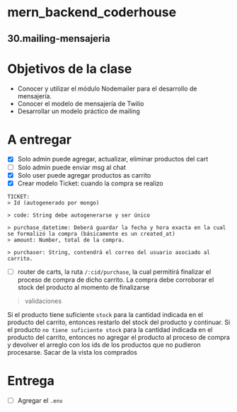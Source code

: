 # mern_backend_coderhouse

## 30.mailing-mensajeria
# Objetivos de la clase

- Conocer y utilizar el módulo Nodemailer para el desarrollo de mensajería.
- Conocer el modelo de mensajería de Twilio
- Desarrollar un modelo práctico de mailing
# A entregar
- [x] Solo admin puede agregar, actualizar, eliminar productos del cart
- [ ] Solo admin puede enviar msg al chat
- [x] Solo user puede agregar productos as carrito
- [x] Crear modelo Ticket: cuando la compra se realizo
```
TICKET:
> Id (autogenerado por mongo)

> code: String debe autogenerarse y ser único

> purchase_datetime: Deberá guardar la fecha y hora exacta en la cual se formalizó la compra (básicamente es un created_at)
> amount: Number, total de la compra.

> purchaser: String, contendrá el correo del usuario asociado al carrito.
```
- [ ] router de carts, la ruta `/:cid/purchase`, la cual permitirá finalizar el proceso de compra de dicho carrito.
La compra debe corroborar el stock del producto al momento de finalizarse
> validaciones

Si el producto tiene suficiente `stock` para la cantidad indicada en el producto del carrito, entonces restarlo del stock del producto y continuar.
Si el producto `no tiene suficiente stock` para la cantidad indicada en el producto del carrito, entonces no agregar el producto al proceso de compra y devolver el arreglo con los ids de los productos que no pudieron procesarse. Sacar de la vista los comprados
# Entrega
- [ ] Agregar el `.env` 


